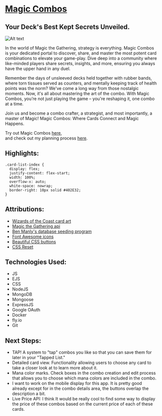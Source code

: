 # [Magic Combos](https://magic-combos.fly.dev/) 

## Your Deck's Best Kept Secrets Unveiled.

![Alt text](https://i.imgur.com/NknJik9.png)


In the world of Magic the Gathering, strategy is everything. Magic Combos is your dedicated portal to discover, share, and master the most potent card combinations to elevate your game-play. Dive deep into a community where like-minded players share secrets, insights, and more, ensuring you always have the upper hand in any duel.


Remember the days of unsleeved decks held together with rubber bands, where torn tissues served as counters, and mentally keeping track of health points was the norm? We've come a long way from those nostalgic moments. Now, it's all about mastering the art of the combo. With Magic Combos, you’re not just playing the game – you're reshaping it, one combo at a time.

Join us and become a combo crafter, a strategist, and most importantly, a master of Magic! Magic Combos: Where Cards Connect and Magic Happens.

  
Try out Magic Combos [here](https://magic-combos.fly.dev/),  
and check out my planning process [here](https://trello.com/b/6eNeHDoP/magic-combos).  

**Highlights**:  
-

```
.card-list-index {
  display: flex;
  justify-content: flex-start;
  width: 100%;
  overflow-x: auto;
  white-space: nowrap;
  border-right: 10px solid #402E32;
}
```

**Attributions**:
- 
- [Wizards of the Coast card art](https://company.wizards.com/en)
- [Magic the Gathering api](https://docs.magicthegathering.io/)
- [Ben Manly's database seeding program](https://github.com/ManliestBen/mtg-seeder)
- [Font Awesome icons](https://fontawesome.com/)
- [Beautiful CSS buttons](https://getcssscan.com/css-buttons-examples?ref=beautifulboxshadow-bottom)
- [CSS Reset](https://www.joshwcomeau.com/css/custom-css-reset/) 

**Technologies Used**:
-
- JS
- EJS
- CSS
- NodeJS
- MongoDB
- Mongoose
- ExpressJS
- Google OAuth
- Docker
- fly.io
- Git

**Next Steps**:
- 

- TAP! A system to "tap" combos you like so that you can save them for later in your "Tapped List."
- Detailed card view. Functionality allowing users to choose any card to take a closer look at to learn more about it.
- Mana color marks. Check boxes in the combo creation and edit process that allows you to choose which mana colors are included in the combo.
- I want to work on the mobile display for this app. It is pretty good already except for in the combo details area, the buttons overlap the description a bit.
- Live Price API: I think It would be really cool to find some way to display the price of these combos based on the current price of each of these cards.